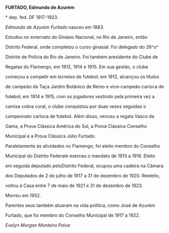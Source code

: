 **FURTADO, Edmundo de Azurém**



\* dep. fed. DF 1917-1923.



*Edmundo de Azurém Furtado* nasceu em 1883.



Estudou no externato do Ginásio Nacional, no Rio de Janeiro, então

Distrito Federal, onde completou o curso ginasial. Foi delegado do 26^o^

Distrito de Polícia do Rio de Janeiro. Foi também presidente do Clube de

Regatas do Flamengo, em 1912, 1914 e 1915. Em sua gestão, o clube

começou a competir em torneios de futebol; em 1912, alcançou os títulos

de campeão da Taça Jardim Botânico de Remo e vice-campeão carioca de

futebol; em 1914 e 1915, com os jogadores vestindo pela primeira vez a

camisa cobra coral, o clube conquistou por duas vezes seguidas o

campeonato carioca de futebol. Além disso, venceu a regata Vasco da

Gama, a Prova Clássica América do Sul, a Prova Clássica Conselho

Municipal e a Prova Clássica Júlio Furtado.



Paralelamente às atividades no Flamengo, foi eleito membro do Conselho

Municipal do Distrito Federale exerceu o mandato de 1913 a 1916. Eleito

em seguida deputado peloDistrito Federal, ocupou uma cadeira na Câmara

dos Deputados de 2 de julho de 1917 a 31 de dezembro de 1920. Reeleito,

voltou à Casa entre 7 de maio de 1921 e 31 de dezembro de 1923.



Morreu em 1952.



Parentes seus também atuaram na vida política, como José de Azurém

Furtado, que foi membro do Conselho Municipal de 1917 a 1922.



*Evelyn Morgan Monteiro Paiva*




